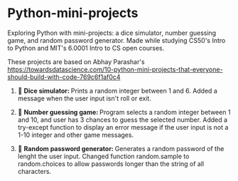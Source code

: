 # Python-mini-projects
Exploring Python with mini-projects: a dice simulator, number guessing game, and random password generator. Made while studying CS50's Intro to Python and MIT's 6.0001 Intro to CS open courses.

These projects are based on Abhay Parashar's https://towardsdatascience.com/10-python-mini-projects-that-everyone-should-build-with-code-769c6f1af0c4

1. 🎲 <b>Dice simulator: </b>
   Prints a random integer between 1 and 6. Added a message when the user input isn't roll or exit.

2. 🔮 <b>Number guessing game: </b>
   Program selects a random integer between 1 and 10, and user has 3 chances to guess the selected number. Added a try-except function to display an error message if the user input is not a 1-10 integer and other game messages.

3. 🔐 <b>Random password generator: </b>
   Generates a random password of the lenght the user input. Changed function random.sample to random.choices to allow passwords longer than the string of all characters.
   
